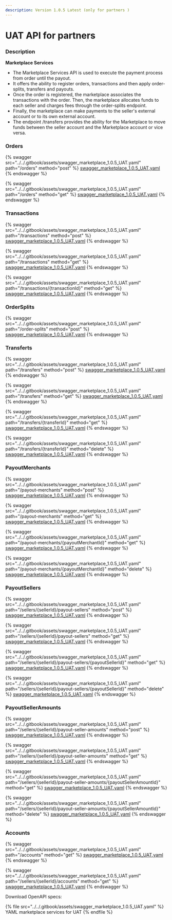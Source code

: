 ```yaml
---
description: Version 1.0.5 Latest (only for partners )
---
```


# UAT API for partners

### Description

**Marketplace Services**

* The Marketplace Services API is used to execute the payment process from order until the payout.
* It offers the ability to register orders, transactions and then apply order-splits, transfers and payouts.
* Once the order is registered, the marketplace associates the transactions with the order. Then, the marketplace allocates funds to each seller and charges fees through the order-splits endpoint.
* Finally, the marketplace can make payments to the seller's external account or to its own external account.
* The endpoint /transfers provides the ability for the Marketplace to move funds between the seller account and the Marketplace account or vice versa.

### Orders

{% swagger src="../../.gitbook/assets/swagger_marketplace_1.0.5_UAT.yaml" path="/orders" method="post" %}
[swagger_marketplace_1.0.5_UAT.yaml](../../.gitbook/assets/swagger_marketplace_1.0.5_UAT.yaml)
{% endswagger %}

{% swagger src="../../.gitbook/assets/swagger_marketplace_1.0.5_UAT.yaml" path="/orders" method="get" %}
[swagger_marketplace_1.0.5_UAT.yaml](../../.gitbook/assets/swagger_marketplace_1.0.5_UAT.yaml)
{% endswagger %}

### Transactions

{% swagger src="../../.gitbook/assets/swagger_marketplace_1.0.5_UAT.yaml" path="/transactions" method="post" %}
[swagger_marketplace_1.0.5_UAT.yaml](../../.gitbook/assets/swagger_marketplace_1.0.5_UAT.yaml)
{% endswagger %}

{% swagger src="../../.gitbook/assets/swagger_marketplace_1.0.5_UAT.yaml" path="/transactions" method="get" %}
[swagger_marketplace_1.0.5_UAT.yaml](../../.gitbook/assets/swagger_marketplace_1.0.5_UAT.yaml)
{% endswagger %}

{% swagger src="../../.gitbook/assets/swagger_marketplace_1.0.5_UAT.yaml" path="/transactions/{transactionId}" method="get" %}
[swagger_marketplace_1.0.5_UAT.yaml](../../.gitbook/assets/swagger_marketplace_1.0.5_UAT.yaml)
{% endswagger %}

### OrderSplits

{% swagger src="../../.gitbook/assets/swagger_marketplace_1.0.5_UAT.yaml" path="/order-splits" method="post" %}
[swagger_marketplace_1.0.5_UAT.yaml](../../.gitbook/assets/swagger_marketplace_1.0.5_UAT.yaml)
{% endswagger %}

### Transferts

{% swagger src="../../.gitbook/assets/swagger_marketplace_1.0.5_UAT.yaml" path="/transfers" method="post" %}
[swagger_marketplace_1.0.5_UAT.yaml](../../.gitbook/assets/swagger_marketplace_1.0.5_UAT.yaml)
{% endswagger %}

{% swagger src="../../.gitbook/assets/swagger_marketplace_1.0.5_UAT.yaml" path="/transfers" method="get" %}
[swagger_marketplace_1.0.5_UAT.yaml](../../.gitbook/assets/swagger_marketplace_1.0.5_UAT.yaml)
{% endswagger %}

{% swagger src="../../.gitbook/assets/swagger_marketplace_1.0.5_UAT.yaml" path="/transfers/{transferId}" method="get" %}
[swagger_marketplace_1.0.5_UAT.yaml](../../.gitbook/assets/swagger_marketplace_1.0.5_UAT.yaml)
{% endswagger %}

{% swagger src="../../.gitbook/assets/swagger_marketplace_1.0.5_UAT.yaml" path="/transfers/{transferId}" method="delete" %}
[swagger_marketplace_1.0.5_UAT.yaml](../../.gitbook/assets/swagger_marketplace_1.0.5_UAT.yaml)
{% endswagger %}

### PayoutMerchants

{% swagger src="../../.gitbook/assets/swagger_marketplace_1.0.5_UAT.yaml" path="/payout-merchants" method="post" %}
[swagger_marketplace_1.0.5_UAT.yaml](../../.gitbook/assets/swagger_marketplace_1.0.5_UAT.yaml)
{% endswagger %}

{% swagger src="../../.gitbook/assets/swagger_marketplace_1.0.5_UAT.yaml" path="/payout-merchants" method="get" %}
[swagger_marketplace_1.0.5_UAT.yaml](../../.gitbook/assets/swagger_marketplace_1.0.5_UAT.yaml)
{% endswagger %}

{% swagger src="../../.gitbook/assets/swagger_marketplace_1.0.5_UAT.yaml" path="/payout-merchants/{payoutMerchantId}" method="get" %}
[swagger_marketplace_1.0.5_UAT.yaml](../../.gitbook/assets/swagger_marketplace_1.0.5_UAT.yaml)
{% endswagger %}

{% swagger src="../../.gitbook/assets/swagger_marketplace_1.0.5_UAT.yaml" path="/payout-merchants/{payoutMerchantId}" method="delete" %}
[swagger_marketplace_1.0.5_UAT.yaml](../../.gitbook/assets/swagger_marketplace_1.0.5_UAT.yaml)
{% endswagger %}

### PayoutSellers

{% swagger src="../../.gitbook/assets/swagger_marketplace_1.0.5_UAT.yaml" path="/sellers/{sellerId}/payout-sellers" method="post" %}
[swagger_marketplace_1.0.5_UAT.yaml](../../.gitbook/assets/swagger_marketplace_1.0.5_UAT.yaml)
{% endswagger %}

{% swagger src="../../.gitbook/assets/swagger_marketplace_1.0.5_UAT.yaml" path="/sellers/{sellerId}/payout-sellers" method="get" %}
[swagger_marketplace_1.0.5_UAT.yaml](../../.gitbook/assets/swagger_marketplace_1.0.5_UAT.yaml)
{% endswagger %}

{% swagger src="../../.gitbook/assets/swagger_marketplace_1.0.5_UAT.yaml" path="/sellers/{sellerId}/payout-sellers/{payoutSellerId}" method="get" %}
[swagger_marketplace_1.0.5_UAT.yaml](../../.gitbook/assets/swagger_marketplace_1.0.5_UAT.yaml)
{% endswagger %}

{% swagger src="../../.gitbook/assets/swagger_marketplace_1.0.5_UAT.yaml" path="/sellers/{sellerId}/payout-sellers/{payoutSellerId}" method="delete" %}
[swagger_marketplace_1.0.5_UAT.yaml](../../.gitbook/assets/swagger_marketplace_1.0.5_UAT.yaml)
{% endswagger %}

### PayoutSellerAmounts

{% swagger src="../../.gitbook/assets/swagger_marketplace_1.0.5_UAT.yaml" path="/sellers/{sellerId}/payout-seller-amounts" method="post" %}
[swagger_marketplace_1.0.5_UAT.yaml](../../.gitbook/assets/swagger_marketplace_1.0.5_UAT.yaml)
{% endswagger %}

{% swagger src="../../.gitbook/assets/swagger_marketplace_1.0.5_UAT.yaml" path="/sellers/{sellerId}/payout-seller-amounts" method="get" %}
[swagger_marketplace_1.0.5_UAT.yaml](../../.gitbook/assets/swagger_marketplace_1.0.5_UAT.yaml)
{% endswagger %}

{% swagger src="../../.gitbook/assets/swagger_marketplace_1.0.5_UAT.yaml" path="/sellers/{sellerId}/payout-seller-amounts/{payoutSellerAmountId}" method="get" %}
[swagger_marketplace_1.0.5_UAT.yaml](../../.gitbook/assets/swagger_marketplace_1.0.5_UAT.yaml)
{% endswagger %}

{% swagger src="../../.gitbook/assets/swagger_marketplace_1.0.5_UAT.yaml" path="/sellers/{sellerId}/payout-seller-amounts/{payoutSellerAmountId}" method="delete" %}
[swagger_marketplace_1.0.5_UAT.yaml](../../.gitbook/assets/swagger_marketplace_1.0.5_UAT.yaml)
{% endswagger %}

### Accounts

{% swagger src="../../.gitbook/assets/swagger_marketplace_1.0.5_UAT.yaml" path="/accounts" method="get" %}
[swagger_marketplace_1.0.5_UAT.yaml](../../.gitbook/assets/swagger_marketplace_1.0.5_UAT.yaml)
{% endswagger %}

{% swagger src="../../.gitbook/assets/swagger_marketplace_1.0.5_UAT.yaml" path="/sellers/{sellerId}/accounts" method="get" %}
[swagger_marketplace_1.0.5_UAT.yaml](../../.gitbook/assets/swagger_marketplace_1.0.5_UAT.yaml)
{% endswagger %}



Download OpenAPI specs:

{% file src="../../.gitbook/assets/swagger_marketplace_1.0.5_UAT.yaml" %}
YAML marketplace services for UAT
{% endfile %}
